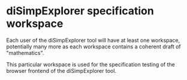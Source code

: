 # diSimpExplorer specification workspace

Each user of the diSimpExplorer tool will have at least one workspace, 
potentially many more as each workspace contains a coherent draft of 
"mathematics".

This particular workspace is used for the specification testing of the 
browser frontend of the diSimpExplorer tool.
